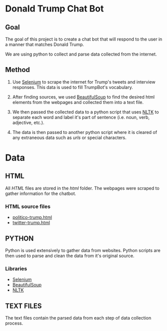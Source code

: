 Donald Trump Chat Bot
=====================
Goal
----
The goal of this project is to create a chat bot
that will respond to the user in a manner that matches
Donald Trump.

We are using python to collect and parse data collected
from the internet.

Method
------
1. Use [Selenium][1] to scrape the internet for Trump's tweets 
and interview responses. This data is used to fill TrumpBot's
vocabulary.

2. After finding sources, we used [BeautifulSoup][2] to find the
desired html elements from the webpages and collected them
into a text file.

3. We then passed the collected data to a python script that
uses [NLTK][3] to separate each word and label it's part of 
sentence (i.e. noun, verb, adjective, etc.).

4. The data is then passed to another python script where it
is cleared of any extraneous data such as *urls* or special
characters.

Data
====
HTML
----
All *HTML* files are stored in the *html* folder. 
The webpages were scraped to gather information for
the chatbot.

### HTML source files
- [politico-trump.html](https://github.com/SandeepJala94/HackUMass2017/blob/master/html/politico-trump.html)
- [twitter-trump.html](https://github.com/SandeepJala94/HackUMass2017/blob/master/html/twitter-trump.html)

PYTHON
------
Python is used extensively to gather data from websites.
Python scripts are then used to parse and clean the data
from it's original source.

### Libraries
- [Selenium][1]
- [BeautifulSoup][2]
- [NLTK][3]

TEXT FILES
----------
The text files contain the parsed data from
each step of data collection process.

[1]: http://www.seleniumhq.org/        "Selenium"
[2]: https://www.crummy.com/software/BeautifulSoup/  "BeautifulSoup"
[3]: http://www.nltk.org/    "NLTK"
